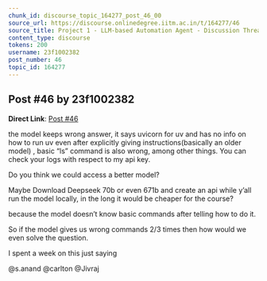 ```yaml
---
chunk_id: discourse_topic_164277_post_46_00
source_url: https://discourse.onlinedegree.iitm.ac.in/t/164277/46
source_title: Project 1 - LLM-based Automation Agent - Discussion Thread [TDS Jan 2025]
content_type: discourse
tokens: 200
username: 23f1002382
post_number: 46
topic_id: 164277
---
```


## Post #46 by 23f1002382

**Direct Link**: [Post #46](https://discourse.onlinedegree.iitm.ac.in/t/164277/46)

the model keeps wrong answer, it says uvicorn for uv and has no info on how to run uv even after explicitly giving instructions(basically an older model) , basic “ls” command is also wrong, among other things. You can check your logs with respect to my api key.

Do you think we could access a better model?

Maybe Download Deepseek 70b or even 671b and create an api while y’all run the model locally, in the long it would be cheaper for the course?

because the model doesn’t know basic commands after telling how to do it.

So if the model gives us wrong commands 2/3 times then how would we even solve the question.

I spent a week on this just saying

@s.anand @carlton @Jivraj
